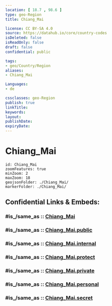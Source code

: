 ```yaml
---
location: [ 18.7 , 98.6 ] 
type: geo-Region
title: Chiang_Mai

license: CC BY-SA 4.0
source: https://datahub.io/core/country-codes
isDeleted: false
isReadOnly: false
draft: false
confidential: public

tags:
- geo/Country/Region
aliases:
- Chiang_Mai

Languages:
- de

cssclasses: geo-Region
publish: true
linkTitle: 
keywords: 
layout: 
publishDate: 
expiryDate: 
---
```


# Chiang_Mai

```leaflet
id: Chiang_Mai
zoomFeatures: true 
minZoom: 2 
maxZoom: 18
geojsonFolder: ./Chiang_Mai/
markerFolder: ./Chiang_Mai/
```


## Confidential Links & Embeds: 

### #is_/same_as :: [Chiang_Mai](/_Standards/Earth/Continent/Asia/Asia~South~East/Thailand/Provinces~Thailand/Chiang_Mai.md) 

### #is_/same_as :: [Chiang_Mai.public](/_public/Earth/Continent/Asia/Asia~South~East/Thailand/Provinces~Thailand/Chiang_Mai.public.md) 

### #is_/same_as :: [Chiang_Mai.internal](/_internal/Earth/Continent/Asia/Asia~South~East/Thailand/Provinces~Thailand/Chiang_Mai.internal.md) 

### #is_/same_as :: [Chiang_Mai.protect](/_protect/Earth/Continent/Asia/Asia~South~East/Thailand/Provinces~Thailand/Chiang_Mai.protect.md) 

### #is_/same_as :: [Chiang_Mai.private](/_private/Earth/Continent/Asia/Asia~South~East/Thailand/Provinces~Thailand/Chiang_Mai.private.md) 

### #is_/same_as :: [Chiang_Mai.personal](/_personal/Earth/Continent/Asia/Asia~South~East/Thailand/Provinces~Thailand/Chiang_Mai.personal.md) 

### #is_/same_as :: [Chiang_Mai.secret](/_secret/Earth/Continent/Asia/Asia~South~East/Thailand/Provinces~Thailand/Chiang_Mai.secret.md)


